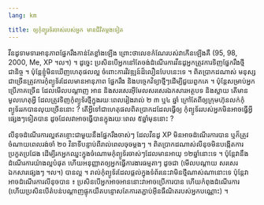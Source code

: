 ```yaml
---
lang: km

title: ​ឲ្យ​កុំព្យូរទ័រ​ចាស់​របស់​អ្នក មានជីវិតម្តងទៀត
---
```


វីនដូទាមទារ​អានុភាព​​ផ្នែក​រឹង​កាន់​តែ​ខ្លាំង​ឡើង ព្រោះ​ថា​លេខ​កំណែ​របស់វា​កើន​ឡើង​គឺ
 (95, 98, 2000, Me, XP ។ល។) ។ ដូច្នេះ ​ប្រសិន​បើ​​អ្នក​នៅ​តែ​​ចង់​​ដំណើរការ​វីន​ដូ​
អ្នក​ត្រូវ​ការ​ទិញ​​​​ផ្នែករឹង​ថ្មី​ជានិច្ច ។​ ប៉ុន្តែ​​ខ្ញុំ​មិន​ឃើញ​​​ហេតុ​ផល​​​ល្អ​ ចំពោះ​​ការវិវឌ្ឍន៍​ដ៏​លឿន​​បែប​នេះ​ទេ ។
ពិត​ប្រាកដ​ណាស់​ មនុស្ស​ជាច្រើន​ត្រូវការ​កុំព្យូទ័រ​ដែល​មាន​អានុភាព ផ្នែក​រឹង និង​បច្ចេកវិទ្យា​ថ្មីៗ​ ​ដើម្បី​​​ជួយ​ពួកគេ​ ។
ប៉ុន្តែ​សម្រាប់​អ្នក​ប្រើ​​ភាគ​ច្រើន ដែល​​​មើល​​​​បណ្តាញ​ អាន​ និង​សរសេរ​អ៊ីមែល​​ 
សរសេរ​ឯកសារ​អត្ថបទ​ និងស្លាយ តើ​​​មាន​មូលហេតុ​​អ្វី​ ដែល​ត្រូវ​ទិញ​កុំព្យូទ័រ​​ថ្មី​ក្នុង​រយៈពេល​រៀងរាល់ ២ ៣ ឬ​៤​ ​ឆ្នាំ​ 
ក្រៅ​តែ​​ពី​​ឲ្យក្រុមហ៊ុន​លក់​​កុំព្យូទ័ររក​បាន​លុយ​ច្រើន​​​នោះ​ ? តើ​អ្វី​ទៅ​ជាហេតុ​ផល​ពិត​ប្រាកដ ​ដែល​​ធ្វើ​ឲ្យ
​កុំព្យូទ័រ​​របស់​​អ្នក​មិន​អាច​ធ្វើ​អ្វីផ្សេង​ៗ​ទៀត​បាន ដូច​ដែល​វា​អាច​​ធ្វើ​បាន​ក្នុង​រយៈពេល​ ៥​ ឆ្នាំ​មុន​នោះ ?

លីនុច​ដំណើរការ​ល្អ​ឥតខ្ចោះ​​ជា​មួយ​នឹង​​ផ្នែក​រឹងចាស់ៗ​ ដែល​​វីនដូ​​ XP ​មិនអាច​ដំណើរការ​បាន
ឬ​ក៏​ត្រូវ​ចំណាយ​ពេល​រង់ចាំ ២០ វិនាទី​បន្ទាប់​ពី​​រាល់​ពេល​ចុច​​ម្ដងៗ ។
ពិត​ប្រាកដ​ណាស់​​ លីនុច​មិន​បង្កើត​ការ​ប្រកួត​ប្រជែង​ ដើម្បី​រក​​​អ្នក​ឈ្នះ​​​​ក្នុង​ចំណោម​​កុំព្យូទ័រ​ចាស់ៗ​ដែលមាន​​អាយុ​ ១២ ​ឆ្នាំ​​​​នោះ​ទេ ។
​ប៉ុន្តែ​វា​នឹង​ដំណើរ​ការ​​យ៉ាង​ល្អ​បំផុត​​ ហើយ​​​អនុញ្ញាត​ឲ្យ​​អ្នក​​ធ្វើការងារ​​​ធម្មតា​​ៗ ដូច​ជា 
(​មើល​បណ្តាយ​ ​សរសេរ​ឯកសារ​ផ្សេងៗ ។ល។) បាន​ល្អ ។ រាល់​កុំព្យូទ័រ​ដែល​ផ្ដល់​ក្នុង​ទំព័រ​នេះ​ វា​មិន​​ថ្មី​ណាស់ណា​នោះ​ទេ ប៉ុន្តែ​វា​អាច​ដំណើរការ​លីនុច​បាន ៖
ប្រសិន​បើ​អ្នក​អាច​អាន​​ នោះ​វា​អាច​ប្រើការ​បាន ហើយ​​កំពុង​ដំណើរការ
(ហើយ​​​ប្រសិន​បើតំបន់​បណ្តាញ​ផ្ទុក​​យឺត​ បន្ទោសតែ​ការ​​​តភ្ជាប់​អ៊ីន​ធឺណិត​របស់​អ្នក​​បណ្ណោះ) ។




